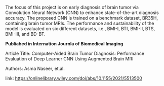 The focus of this project is on early diagnosis of brain tumor via Convolution Neural Network (CNN) to enhance state-of-the-art diagnosis accuracy. The proposed CNN is trained on a benchmark dataset, BR35H, containing brain tumor MRIs. The performance and sustainability of the model is evaluated on six different datasets, i.e., BMI-I, BTI, BMI-II, BTS, BMI-III, and BD-BT.

**Publiahed in Internation Journla of Biomedical Imaging**

Article Title: Computer-Aided Brain Tumor Diagnosis: Performance Evaluation of Deep Learner CNN Using Augmented Brain MRI

Authors: Asma Naseer, et.al. 

link: https://onlinelibrary.wiley.com/doi/abs/10.1155/2021/5513500
